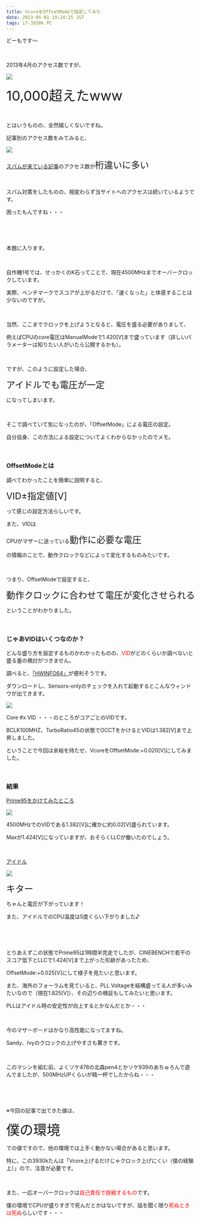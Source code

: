 ```yaml
---
title: VcoreをOffsetModeで指定してみた
date: 2013-05-01 19:24:25 JST
tags: i7-3930k PC
---
```

<p>どーもです～</p>
<p>&nbsp;</p>
<p>2013年4月のアクセス数ですが、</p>
<p><img src="https://lh3.googleusercontent.com/-3KVTZdreAsw/UYDlF8-v52I/AAAAAAAAB_w/yDVPKn-nnig/s640/201304.png" /></p>
<p><span style="font-size:36px;">10,000超えたwww</span></p>
<p>&nbsp;</p>
<p>とはいうものの、全然嬉しくないですね。</p>
<p>記事別のアクセス数をみてみると、</p>
<p><img src="https://lh4.googleusercontent.com/-JwpAAe1U0S4/UYDlcMPP2qI/AAAAAAAACAA/jFicZibNMNo/s640/content.png" /></p>
<p><a href="http://tosainu.wktk.so/view/266">スパムが来ている記事</a>のアクセス数が<span style="font-size:24px;">桁違いに多い</span></p>
<p>&nbsp;</p>
<p>スパム対策をしたものの、相変わらず当サイトへのアクセスは続いているようです。</p>
<p>困ったもんですね・・・</p>
<p>&nbsp;</p>
<p>&nbsp;</p>
<p>本題に入ります。</p>
<p>&nbsp;</p>
<p>自作機1号では、せっかくのK石ってことで、現在4500MHzまでオーバークロックしています。</p>
<p>実際、ベンチマークでスコアが上がるだけで、「速くなった」と体感することは少ないのですが。</p>
<p>&nbsp;</p>
<p>当然、ここまでクロックを上げようとなると、電圧を盛る必要がありまして、</p>
<p>例えばCPUのcore電圧はManualModeで1.420[V]まで盛っています（詳しいパラメーターは知りたい人がいたら公開するかも）。</p>
<p>&nbsp;</p>
<p>ですが、このように設定した場合、</p>
<p><span style="font-size:24px;">アイドルでも電圧が一定</span></p>
<p>になってしまいます。</p>
<p>&nbsp;</p>
<p>そこで調べていて気になったのが、「OffsetMode」による電圧の設定。</p>
<p>自分自身、この方法による設定についてよくわからなかったのでメモ。</p>
<p>&nbsp;</p>
<h3>OffsetModeとは</h3>
<p>調べてわかったことを簡単に説明すると、</p>
<p><span style="font-size:24px;">VID±指定値[V]</span></p>
<p>って感じの設定方法らしいです。</p>
<p>また、VIDは</p>
<p>CPUがマザーに送っている<span style="font-size:24px;">動作に必要な電圧</span></p>
<p>の情報のことで、動作クロックなどによって変化するものみたいです。</p>
<p>&nbsp;</p>
<p>つまり、OffsetModeで設定すると、</p>
<p><span style="font-size:24px;">動作クロックに合わせて電圧が変化させられる</span></p>
<p>ということがわかりました。</p>
<p>&nbsp;</p>
<h3>じゃあVIDはいくつなのか？</h3>
<p>どんな盛り方を設定するものかわかったものの、<span style="color:red;">VID</span>がどのくらいか調べないと盛る量の検討がつきません。</p>
<p>調べると、<a href="http://www.hwinfo.com/download64.html">「HWINFO64」</a>が便利そうです。</p>
<p>ダウンロードし、Sensors-onlyのチェックを入れて起動するとこんなウィンドウが出てきます。</p>
<p><img src="https://lh3.googleusercontent.com/-ek8rXrXmfmI/UYDlGJF-0BI/AAAAAAAAB_0/s6IrGbHaNfA/s640/hwinfo64.png" /></p>
<p>Core #x VID ・・・のところがコアごとのVIDです。</p>
<p>BCLK100MHZ、TurboRatio45の状態でOCCTをかけるとVIDは1.382[V]まで上昇しました。</p>
<p>ということで今回は余裕を持たせ、VcoreをOffsetMode:+0.020[V]にしてみました。</p>
<p>&nbsp;</p>
<h3>結果</h3>
<p><u>Prime95をかけてみたところ</u></p>
<p><img src="https://lh6.googleusercontent.com/-1MeUWNSrcCA/UYDynBslRdI/AAAAAAAACAQ/6UjmydXxtAs/s640/full.png" /></p>
<p>4500MHzでのVIDである1.382[V]に確かに約0.02[V]盛られています。</p>
<p>Maxが1.424[V]になっていますが、おそらくLLCが働いたのでしょう。</p>
<p>&nbsp;</p>
<p><u>アイドル</u></p>
<p><img src="https://lh6.googleusercontent.com/-81aFihsGa7I/UYDyna7I81I/AAAAAAAACAU/Kd711y6vgYo/s640/idle.png" /></p>
<p><span style="font-size:24px;">キター</span></p>
<p>ちゃんと電圧が下がっています！</p>
<p>また、アイドルでのCPU温度は5度くらい下がりました♪</p>
<p>&nbsp;</p>
<p>&nbsp;</p>
<p>とりあえずこの状態でPrime95は1時間半完走でしたが、CINEBENCHで若干のスコア低下とLLCで1.424[V]まで上がった形跡があったため、</p>
<p>OffsetMode:+0.025[V]にして様子を見たいと思います。</p>
<p>また、海外のフォーラムを見ていると、PLL Voltageを結構盛ってる人が多いみたいなので（現在1.825[V]）、その辺りの検証もしてみたいと思います。</p>
<p>PLLはアイドル時の安定性が向上するとかなんだとか・・・</p>
<p>&nbsp;</p>
<p>今のマザーボードはかなり高性能になってますね。</p>
<p>Sandy、Ivyのクロックの上げやすさも驚きです。</p>
<p>&nbsp;</p>
<p>このマシンを組む前、よくソケ478の北森pen4とかソケ939のあちゅろんで遊んでましたが、500MHzUPくらいが精一杯でしたからね・・・</p>
<p>&nbsp;</p>
<p>&nbsp;</p>
<p>※今回の記事で出てきた値は、</p>
<p><span style="font-size:36px;">僕の環境</span></p>
<p>での値ですので、他の環境では上手く動かない場合があると思います。</p>
<p>特に、この3930kたんは「Vcore上げるだけじゃクロック上げにくい（僕の経験上）」ので、注意が必要です。</p>
<p>&nbsp;</p>
<p>また、一応オーバークロックは<span style="color:red;">自己責任で挑戦するもの</span>です。</p>
<p>僕の環境でCPUが盛りすぎで死んだとかはないですが、話を聞く限り<span style="color:red;">死ぬときは死ぬ</span>らしいです・・・</p>
